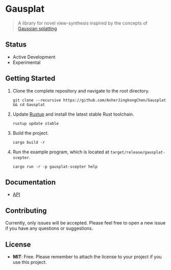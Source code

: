 # Gausplat

> A library for novel view-synthesis inspired by the concepts of [Gaussian splatting](https://arxiv.org/abs/2401.03890)

## Status

- Active Development
- Experimental

## Getting Started

1. Clone the complete repository and navigate to the root directory.

    ```shell
    git clone --recursive https://github.com/AsherJingkongChen/Gausplat && cd Gausplat
    ```

2. Update [Rustup](https://rustup.rs/) and install the latest stable Rust toolchain.

    ```shell
    rustup update stable
    ```

3. Build the project.

    ```shell
    cargo build -r
    ```

4. Run the example program, which is located at `target/release/gausplat-scepter`.

    ```shell
    cargo run -r -p gausplat-scepter help
    ```

## Documentation

- [API](https://asherjingkongchen.github.io/Gausplat/gausplat/index.html)

## Contributing

Currently, only issues will be accepted. Please feel free to open a new issue if you have any questions or suggestions.

## License

- **MIT**: Free. Please remember to attach the license to your project if you use this project.
